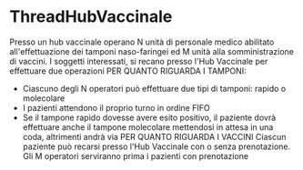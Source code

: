 # ThreadHubVaccinale
Presso un hub vaccinale operano N unità di personale medico abilitato all'effettuazione dei tamponi naso-faringei
ed M unità alla somministrazione di vaccini.
I soggetti interessati, si recano presso l'Hub Vaccinale per effettuare due operazioni
PER QUANTO RIGUARDA I TAMPONI:
- Ciascuno degli N operatori può effettuare due tipi di tamponi: rapido o molecolare
- I pazienti attendono il proprio turno in ordine FIFO
- Se il tampone rapido dovesse avere esito positivo, il paziente dovrà effettuare anche il tampone molecolare mettendosi in
attesa in una coda, altrimenti andrà via
PER QUANTO RIGUARDA I VACCINI
Ciascun paziente può recarsi presso l'Hub Vaccinale con o senza prenotazione. Gli M operatori serviranno prima i pazienti con
prenotazione
